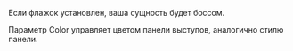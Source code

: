 Если флажок установлен, ваша сущность будет боссом. 

Параметр Color управляет цветом панели выступов, аналогично стилю панели.